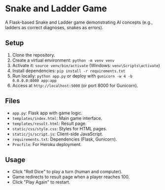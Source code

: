 # Snake and Ladder Game

A Flask-based Snake and Ladder game demonstrating AI concepts (e.g., ladders as correct diagnoses, snakes as errors).

## Setup
1. Clone the repository.
2. Create a virtual environment: `python -m venv venv`
3. Activate it: `source venv/bin/activate` (Windows: `venv\Scripts\activate`)
4. Install dependencies: `pip install -r requirements.txt`
5. Run locally: `python app.py` or deploy with `gunicorn -w 4 -b 0.0.0.0:8000 app:app`
6. Access at `http://localhost:5000` (or port 8000 for Gunicorn).

## Files
- `app.py`: Flask app with game logic.
- `templates/index.html`: Main game interface.
- `templates/result.html`: Result page.
- `static/css/style.css`: Styles for HTML pages.
- `static/js/script.js`: Client-side JavaScript.
- `requirements.txt`: Dependencies (Flask, Gunicorn).
- `Procfile`: For Heroku deployment.

## Usage
- Click "Roll Dice" to play a turn (human and computer).
- Game redirects to result page when a player reaches 100.
- Click "Play Again" to restart.
